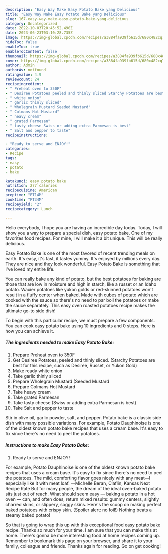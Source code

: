 ```yaml
---
description: "Easy Way Make Easy Potato Bake yang Delicious"
title: "Easy Way Make Easy Potato Bake yang Delicious"
slug: 167-easy-way-make-easy-potato-bake-yang-delicious
category: Uncategorized
date: 2022-10-03T20:45:52.490Z
date: 2023-06-23T03:10:28.735Z
image: https://img-global.cpcdn.com/recipes/a3884fa939fb615d/680x482cq70/easy-potato-bake-recipe-main-photo.jpg
hideToc: false
enableToc: true
enableTocContent: false
thumbnail: https://img-global.cpcdn.com/recipes/a3884fa939fb615d/680x482cq70/easy-potato-bake-recipe-main-photo.jpg
cover: https://img-global.cpcdn.com/recipes/a3884fa939fb615d/680x482cq70/easy-potato-bake-recipe-main-photo.jpg
author: Admin
authorAv: notfound
ratingvalue: 4.9
reviewcount: 24
recipeingredient:
- " Preheat oven to 350F"
- " Desiree Potatoes peeled and thinly sliced Starchy Potatoes are best for this recipe such as Desiree Russet or Yukon Gold"
- " white onion"
- " garlic thinly sliced"
- " Wholegrain Mustard Seeded Mustard"
- " Colmans Hot Mustard"
- " heavy cream"
- " grated Parmesan"
- " tasty cheese Swiss or adding extra Parmesan is best"
- " Salt and pepper to taste"
recipeinstructions:

- "Ready to serve and ENJOY!"
categories:
- Recipe
tags:
- easy
- potato
- bake

katakunci: easy potato bake 
nutrition: 277 calories
recipecuisine: American
preptime: "PT14M"
cooktime: "PT34M"
recipeyield: "2"
recipecategory: Lunch

---
```



Hello everybody, I hope you are having an incredible day today. Today, I will show you a way to prepare a special dish, easy potato bake. One of my favorites food recipes. For mine, I will make it a bit unique. This will be really delicious.

Easy Potato Bake is one of the most favored of recent trending meals on earth. It's easy, it's fast, it tastes yummy. It's enjoyed by millions every day. They are nice and they look wonderful. Easy Potato Bake is something that I've loved my entire life.

You can really bake any kind of potato, but the best potatoes for baking are those that are low in moisture and high in starch, like a russet or an Idaho potato. Waxier potatoes like yukon golds or red-skinned potatoes won&#39;t result in a fluffy center when baked. Made with cubes of potato which are cooked with the sauce so there&#39;s no need to par boil the potatoes or make the sauce separately. This easy oven roasted potatoes recipe makes the ultimate go-to side dish!


To begin with this particular recipe, we must prepare a few components. You can cook easy potato bake using 10 ingredients and 0 steps. Here is how you can achieve it.

<!--inarticleads1-->

##### The ingredients needed to make Easy Potato Bake:

1. Prepare  Preheat oven to 350F
1. Get  Desiree Potatoes, peeled and thinly sliced. (Starchy Potatoes are best for this recipe, such as Desiree, Russet, or Yukon Gold)
1. Make ready  white onion
1. Take  garlic thinly sliced
1. Prepare  Wholegrain Mustard (Seeded Mustard
1. Prepare  Colmans Hot Mustard
1. Take  heavy cream
1. Take  grated Parmesan
1. Take  tasty cheese (Swiss or adding extra Parmesan is best)
1. Take  Salt and pepper to taste


Stir in olive oil, garlic powder, salt, and pepper. Potato bake is a classic side dish with many possible variations. For example, Potato Dauphinoise is one of the oldest known potato bake recipes that uses a cream base. It&#39;s easy to fix since there&#39;s no need to peel the potatoes. 

<!--inarticleads2-->

##### Instructions to make Easy Potato Bake:


1. Ready to serve and ENJOY!

For example, Potato Dauphinoise is one of the oldest known potato bake recipes that uses a cream base. It&#39;s easy to fix since there&#39;s no need to peel the potatoes. The mild, comforting flavor goes nicely with any meat—I especially like it with meat loaf. —Michelle Beran, Claflin, Kansas Next Recipe Rate But for many people, the dream of the ideal oven-baked potato sits just out of reach. What should seem easy — baking a potato in a hot oven — can, and often does, return mixed results: gummy centers, slightly charred skins, or slippery, soggy skins. Here&#39;s the scoop on making perfect baked potatoes with crispy skin. (Spoiler alert: no foil!) Nothing beats a steamy baked potato! 

So that is going to wrap this up with this exceptional food easy potato bake recipe. Thanks so much for your time. I am sure that you can make this at home. There's gonna be more interesting food at home recipes coming up. Remember to bookmark this page on your browser, and share it to your family, colleague and friends. Thanks again for reading. Go on get cooking!
